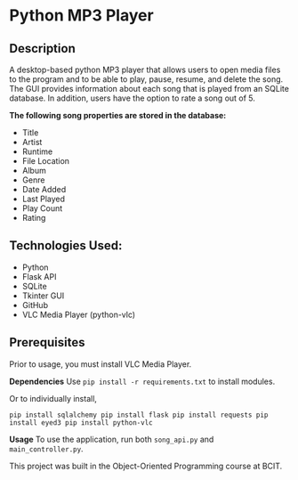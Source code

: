 # Python MP3 Player

## Description
A desktop-based python MP3 player that allows users to open media files to the program and to be able to play, pause, resume, and delete the song. The GUI provides information about each song that is played from an SQLite database. In addition, users have the option to rate a song out of 5.

**The following song properties are stored in the database:**
- Title
- Artist
- Runtime
- File Location
- Album
- Genre
- Date Added
- Last Played
- Play Count
- Rating
  
## Technologies Used:
- Python
- Flask API
- SQLite
- Tkinter GUI
- GitHub
- VLC Media Player (python-vlc)

## Prerequisites
Prior to usage, you must install VLC Media Player.

**Dependencies**
Use `pip install -r requirements.txt` to install modules. 

Or to individually install, 

`pip install sqlalchemy
pip install flask
pip install requests
pip install eyed3
pip install python-vlc`

**Usage**
To use the application, run both `song_api.py` and `main_controller.py`.


This project was built in the Object-Oriented Programming course at BCIT.
